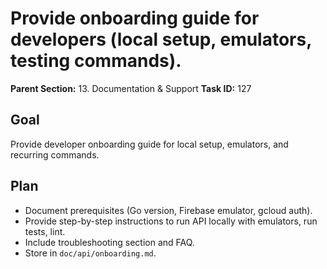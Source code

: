 # Provide onboarding guide for developers (local setup, emulators, testing commands).

**Parent Section:** 13. Documentation & Support
**Task ID:** 127

## Goal
Provide developer onboarding guide for local setup, emulators, and recurring commands.

## Plan
- Document prerequisites (Go version, Firebase emulator, gcloud auth).
- Provide step-by-step instructions to run API locally with emulators, run tests, lint.
- Include troubleshooting section and FAQ.
- Store in `doc/api/onboarding.md`.
